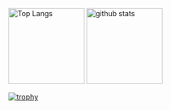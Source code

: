<p align="left"> 
  <img alt="Top Langs" height="150px" src="https://github-readme-stats.vercel.app/api/top-langs/?username=ut-64bit&layout=compact&show_icons=true" />
  <img alt="github stats" height="150px" src="https://github-readme-stats.vercel.app/api?username=ut-64bit&show_icons=ture" />
</p>

[![trophy](https://github-profile-trophy.vercel.app/?username=ut-64bit&column=7
)](https://github.com/ryo-ma/github-profile-trophy)
